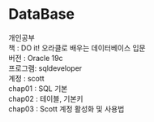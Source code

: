 # DataBase
개인공부   
책 : DO it! 오라클로 배우는 데이터베이스 입문   
버전 : Oracle 19c   
프로그램: sqldeveloper   
계정 : scott   
chap01 : SQL 기본   
chap02 : 테이블, 기본키   
chap03 : Scott 계정 활성화 및 사용법   

